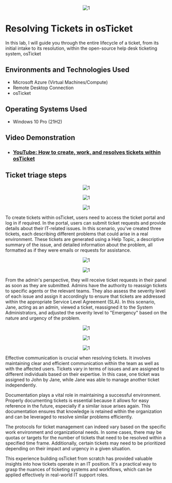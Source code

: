 <p align="center">
<img src="https://i.imgur.com/SIOPg5j.png" alt="1"/>
</p>

<h1>Resolving Tickets in osTicket</h1>

In this lab, I will guide you through the entire lifecycle of a ticket, from its initial intake to its resolution, within the open-source help desk ticketing system, osTicket

<h2>Environments and Technologies Used</h2>

- Microsoft Azure (Virtual Machines/Compute)
- Remote Desktop Connection
- osTicket 

<h2>Operating Systems Used </h2>

- Windows 10 Pro</b> (21H2)

<h2>Video Demonstration</h2>

- ### [YouTube: How to create, work, and resolves tickets within osTicket](https://www.youtube.com)

<h2>Ticket triage steps</h2>

<p align="center">
<img src="https://i.imgur.com/HoTcdx6.png" alt="1"/>
</p>

<p align="center">
<img src="https://i.imgur.com/H1tmecZ.png" alt="1"/>
</p>

<p align="center">
<img src="https://i.imgur.com/LAXul3u.png" alt="1"/>
</p>


To create tickets within osTicket, users need to access the ticket portal and log in if required. In the portal, users can submit ticket requests and provide details about their IT-related issues. In this scenario, you've created three tickets, each describing different problems that could arise in a real environment. These tickets are generated using a Help Topic, a descriptive summary of the issue, and detailed information about the problem, all formatted as if they were emails or requests for assistance.

<p align="center">
<img src="https://i.imgur.com/vbLbXGV.png" alt="1"/>
</p>

<p align="center">
<img src="https://i.imgur.com/HA1IKKu.png" alt="1"/>
</p>

From the admin's perspective, they will receive ticket requests in their panel as soon as they are submitted. Admins have the authority to reassign tickets to specific agents or the relevant teams. They also assess the severity level of each issue and assign it accordingly to ensure that tickets are addressed within the appropriate Service Level Agreement (SLA). In this scenario, Jane, acting as an admin, viewed a ticket, reassigned it to the System Administrators, and adjusted the severity level to "Emergency" based on the nature and urgency of the problem.

<p align="center">
<img src="https://i.imgur.com/j6QPQLB.png" alt="1"/>
</p>

<p align="center">
<img src="https://i.imgur.com/LmkmQcW.png" alt="1"/>
</p>

<p align="center">
<img src="https://i.imgur.com/VRyQocc.png" alt="1"/>
</p>

Effective communication is crucial when resolving tickets. It involves maintaining clear and efficient communication within the team as well as with the affected users. Tickets vary in terms of issues and are assigned to different individuals based on their expertise. In this case, one ticket was assigned to John by Jane, while Jane was able to manage another ticket independently.

Documentation plays a vital role in maintaining a successful environment. Properly documenting tickets is essential because it allows for easy reference in the future, especially if a similar issue arises again. This documentation ensures that knowledge is retained within the organization and can be leveraged to resolve similar problems efficiently.


The protocols for ticket management can indeed vary based on the specific work environment and organizational needs. In some cases, there may be quotas or targets for the number of tickets that need to be resolved within a specified time frame. Additionally, certain tickets may need to be prioritized depending on their impact and urgency in a given situation.

This experience building osTicket from scratch has provided valuable insights into how tickets operate in an IT position. It's a practical way to grasp the nuances of ticketing systems and workflows, which can be applied effectively in real-world IT support roles.
